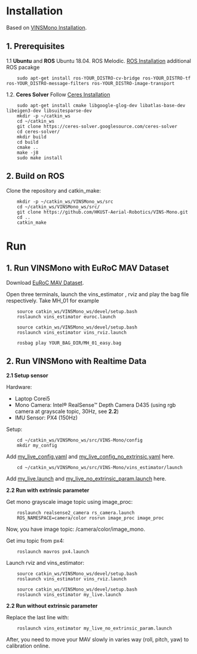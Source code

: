 # Installation

Based on [VINSMono Installation](https://github.com/HKUST-Aerial-Robotics/VINS-Mono).
## 1. Prerequisites
1.1 **Ubuntu** and **ROS**
Ubuntu  18.04.
ROS Melodic. [ROS Installation](http://wiki.ros.org/ROS/Installation)
additional ROS pacakge
```
    sudo apt-get install ros-YOUR_DISTRO-cv-bridge ros-YOUR_DISTRO-tf ros-YOUR_DISTRO-message-filters ros-YOUR_DISTRO-image-transport
```

1.2. **Ceres Solver**
Follow [Ceres Installation](http://ceres-solver.org/installation.html)
```
    sudo apt-get install cmake libgoogle-glog-dev libatlas-base-dev libeigen3-dev libsuitesparse-dev
    mkdir -p ~/catkin_ws
    cd ~/catkin_ws
    git clone https://ceres-solver.googlesource.com/ceres-solver
    cd ceres-solver/
    mkdir build
    cd build
    cmake ..
    make -j8
    sudo make install
```

## 2. Build on ROS
Clone the repository and catkin_make:
```
    mkdir -p ~/catkin_ws/VINSMono_ws/src
    cd ~/catkin_ws/VINSMono_ws/src/
    git clone https://github.com/HKUST-Aerial-Robotics/VINS-Mono.git
    cd ..
    catkin_make
```

# Run

## 1. Run VINSMono with EuRoC MAV Dataset

Download [EuRoC MAV Dataset](http://projects.asl.ethz.ch/datasets/doku.php?id=kmavvisualinertialdatasets).

Open three terminals, launch the vins_estimator , rviz and play the bag file respectively. Take MH_01 for example
```
    source catkin_ws/VINSMono_ws/devel/setup.bash 
    roslaunch vins_estimator euroc.launch
```
```
    source catkin_ws/VINSMono_ws/devel/setup.bash
    roslaunch vins_estimator vins_rviz.launch
```
```
    rosbag play YOUR_BAG_DIR/MH_01_easy.bag 
```
## 2. Run VINSMono with Realtime Data

**2.1 Setup sensor**

Hardware:
- Laptop Corei5
- Mono Camera: Intel® RealSense™ Depth Camera D435 (using rgb camera at grayscale topic, 30Hz, see **2.2**)
- IMU Sensor: PX4 (150Hz)

Setup:
```
    cd ~/catkin_ws/VINSMono_ws/src/VINS-Mono/config
    mkdir my_config
```
Add [my_live_config.yaml]() and [my_live_config_no_extrinsic.yaml]() here.
```
    cd ~/catkin_ws/VINSMono_ws/src/VINS-Mono/vins_estimator/launch
```

Add [my_live.launch]() and [my_live_no_extrinsic_param.launch]() here.

 **2.2 Run with extrinsic parameter**
 
 Get mono grayscale image topic using image_proc:
```
    roslaunch realsense2_camera rs_camera.launch 
    ROS_NAMESPACE=camera/color rosrun image_proc image_proc
```
Now, you have image topic: /camera/color/image_mono.

Get imu topic from px4:
```
    roslaunch mavros px4.launch
```
Launch rviz and vins_estimator:

```
    source catkin_ws/VINSMono_ws/devel/setup.bash 
    roslaunch vins_estimator vins_rviz.launch
```
```
    source catkin_ws/VINSMono_ws/devel/setup.bash 
    roslaunch vins_estimator my_live.launch
```
 **2.2 Run without extrinsic parameter**
 
 Replace the last line with:
```
    roslaunch vins_estimator my_live_no_extrinsic_param.launch
```
After, you need to move your MAV slowly in varies way (roll, pitch, yaw) to calibration online.


